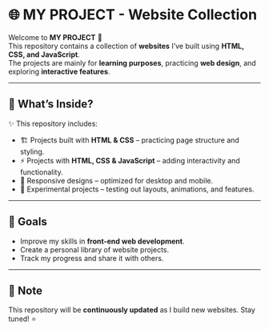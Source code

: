 # 🌐 MY PROJECT - Website Collection

Welcome to **MY PROJECT** 🎉  
This repository contains a collection of **websites** I’ve built using **HTML, CSS, and JavaScript**.  
The projects are mainly for **learning purposes**, practicing **web design**, and exploring **interactive features**.

---

## 📖 What’s Inside?
✨ This repository includes:
- 🏗️ Projects built with **HTML & CSS** – practicing page structure and styling.  
- ⚡ Projects with **HTML, CSS & JavaScript** – adding interactivity and functionality.  
- 📱 Responsive designs – optimized for desktop and mobile.  
- 🧪 Experimental projects – testing out layouts, animations, and features.  

---

## 🚀 Goals
- Improve my skills in **front-end web development**.  
- Create a personal library of website projects.  
- Track my progress and share it with others.  

---

## 📌 Note
This repository will be **continuously updated** as I build new websites. Stay tuned! ⭐
